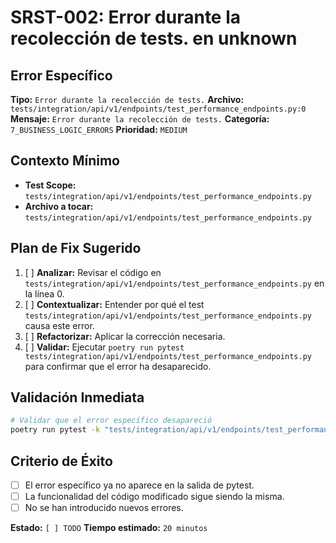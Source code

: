 # SRST-002: Error durante la recolección de tests. en unknown

## Error Específico
**Tipo:** `Error durante la recolección de tests.`
**Archivo:** `tests/integration/api/v1/endpoints/test_performance_endpoints.py:0`
**Mensaje:** `Error durante la recolección de tests.`
**Categoría:** `7_BUSINESS_LOGIC_ERRORS`
**Prioridad:** `MEDIUM`

## Contexto Mínimo
- **Test Scope:** `tests/integration/api/v1/endpoints/test_performance_endpoints.py`
- **Archivo a tocar:** `tests/integration/api/v1/endpoints/test_performance_endpoints.py`

## Plan de Fix Sugerido
1. [ ] **Analizar:** Revisar el código en `tests/integration/api/v1/endpoints/test_performance_endpoints.py` en la línea 0.
2. [ ] **Contextualizar:** Entender por qué el test `tests/integration/api/v1/endpoints/test_performance_endpoints.py` causa este error.
3. [ ] **Refactorizar:** Aplicar la corrección necesaria.
4. [ ] **Validar:** Ejecutar `poetry run pytest tests/integration/api/v1/endpoints/test_performance_endpoints.py` para confirmar que el error ha desaparecido.

## Validación Inmediata
```bash
# Validar que el error específico desapareció
poetry run pytest -k "tests/integration/api/v1/endpoints/test_performance_endpoints.py" -v
```

## Criterio de Éxito
- [ ] El error específico ya no aparece en la salida de pytest.
- [ ] La funcionalidad del código modificado sigue siendo la misma.
- [ ] No se han introducido nuevos errores.

**Estado:** `[ ] TODO`
**Tiempo estimado:** `20 minutos`
